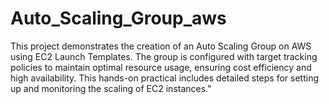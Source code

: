 # Auto_Scaling_Group_aws
This project demonstrates the creation of an Auto Scaling Group on AWS using EC2 Launch Templates. The group is configured with target tracking policies to maintain optimal resource usage, ensuring cost efficiency and high availability. This hands-on practical includes detailed steps for setting up and monitoring the scaling of EC2 instances."
